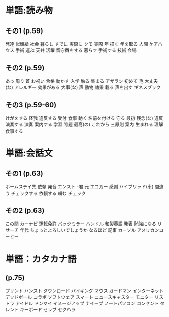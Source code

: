 # 単語:読み物
## その1 (p.59)
発達
似顔絵
社会
暮らし
すでに
実際に
クモ
実際
年
描く
年を取る
人間
ケアハウス
手術
運ぶ
天井
活躍
留守番をする
暮らす
手術する
技術
会場
## その2 (p.59)
あっ
周り
首
お祝い
合格
動かす
入学
触る
集まる
アザラシ
初めて
毛
大丈夫(な)
アレルギー
効果がある
大事(な)
声
動物
効果
載る
声を出す
ギネスブック
## その3 (p.59-60)
けがをする
怪我
違反する
受付
食事
動く
名前を付ける
守る
最初
残念(な)
違反
演奏する
演奏
案内する
学習
問題
最高(の)
これから
三原則
案内
生まれる
理解
食事する
# 単語:会話文
## その1 (p.63)
ホームステイ先
依頼
発音
エンスト
-君
元
エコカー
感謝
ハイブリッド(車)
間違う
チェックする
依頼する
頼む
チェック
## その2 (p.63)
この間
カーナビ
運転免許
バックミラー
ハンドル
和製英語
発表
勉強になる
リサーチ
年代
ちょっとよろしいでしょうか
なるほど
記事
カーソル
アメリカンコーヒー

# 単語：カタカナ語 
## (p.75)
プリント
ハンスト
ダウンロード
バイキング
マウス
ガードマン
インターネット
デッドボール
コラボ
ソフトウェア
スマート
ニュースキャスター
モニター
リストラ
アイドル
ドンマイ
イメージアップ
ナイーブ
ノートパソコン
コンセント
タレント
キーボード
セレブ
セクハラ